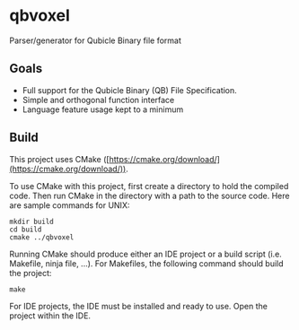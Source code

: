 # qbvoxel
Parser/generator for Qubicle Binary file format

## Goals
- Full support for the Qubicle Binary (QB) File Specification.
- Simple and orthogonal function interface
- Language feature usage kept to a minimum

## Build
This project uses CMake
([https://cmake.org/download/](https://cmake.org/download/)).

To use CMake with this project, first create a directory to hold the compiled
code. Then run CMake in the directory with a path to the source code. Here
are sample commands for UNIX:
```
mkdir build
cd build
cmake ../qbvoxel
```

Running CMake should produce either an IDE project or a build script
(i.e. Makefile, ninja file, ...). For Makefiles, the following command
should build the project:
```
make
```
For IDE projects, the IDE must be installed and ready to use. Open the
project within the IDE.
